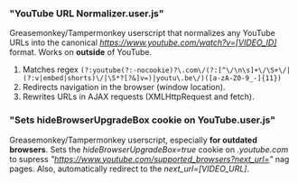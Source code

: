### "YouTube URL Normalizer.user.js"
 Greasemonkey/Tampermonkey userscript that normalizes any YouTube URLs into the canonical _https://www.youtube.com/watch?v=[VIDEO_ID]_ format. Works on **outside** of YouTube.
 1. Matches regex `(?:youtube(?:-nocookie)?\.com\/(?:[^\/\n\s]+\/\S+\/|(?:v|embed|shorts)\/|\S*?[?&]v=)|youtu\.be\/)([a-zA-Z0-9_-]{11})`
 2. Redirects navigation in the browser (window location).
 3. Rewrites URLs in AJAX requests (XMLHttpRequest and fetch).

### "Sets hideBrowserUpgradeBox cookie on YouTube.user.js"
 Greasemonkey/Tampermonkey userscript, especially **for outdated browsers**. Sets the _hideBrowserUpgradeBox=true_ cookie on _.youtube.com_ to supress 
_"https://www.youtube.com/supported_browsers?next_url="_ nag pages.
 Also, automatically redirect to the _next_url=[VIDEO_URL]_.
